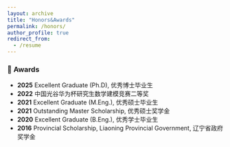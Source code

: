 ```yaml
---
layout: archive
title: "Honors&Awards"
permalink: /honors/
author_profile: true
redirect_from:
  - /resume
---
```

### 🏅 **Awards**
- **2025** Excellent Graduate (Ph.D), 优秀博士毕业生
- **2022** 中国光谷华为杯研究生数学建模竞赛二等奖
- **2021** Excellent Graduate (M.Eng.), 优秀硕士毕业生
- **2021** Outstanding Master Scholarship, 优秀硕士奖学金
- **2020** Excellent Graduate (B.Eng.), 优秀学士毕业生
- **2016** Provincial Scholarship, Liaoning Provincial Government, 辽宁省政府奖学金

